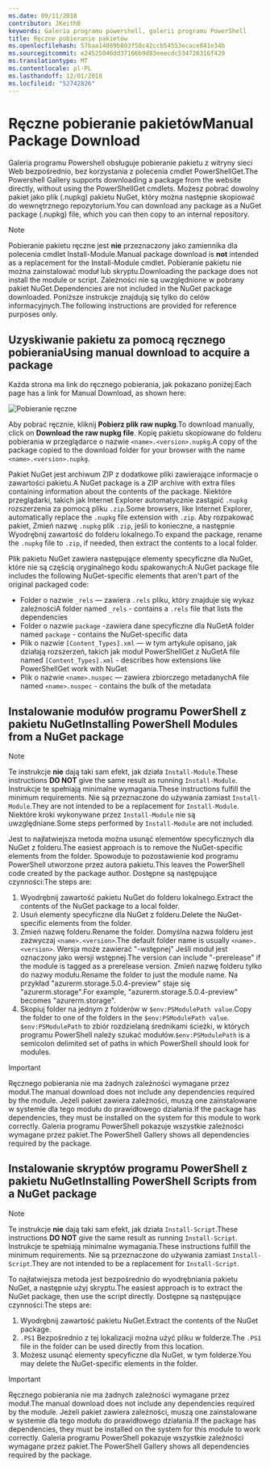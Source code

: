 ```yaml
---
ms.date: 09/11/2018
contributor: JKeithB
keywords: Galeria programu powershell, galerii programu PowerShell
title: Ręczne pobieranie pakietów
ms.openlocfilehash: 57baa14089b803f58c42ccb54553ecace841e34b
ms.sourcegitcommit: e24525046dd37166b9d83eeecdc534726316f429
ms.translationtype: MT
ms.contentlocale: pl-PL
ms.lasthandoff: 12/01/2018
ms.locfileid: "52742826"
---
```

# <a name="manual-package-download"></a><span data-ttu-id="44ecd-103">Ręczne pobieranie pakietów</span><span class="sxs-lookup"><span data-stu-id="44ecd-103">Manual Package Download</span></span>

<span data-ttu-id="44ecd-104">Galeria programu Powershell obsługuje pobieranie pakietu z witryny sieci Web bezpośrednio, bez korzystania z polecenia cmdlet PowerShellGet.</span><span class="sxs-lookup"><span data-stu-id="44ecd-104">The Powershell Gallery supports downloading a package from the website directly, without using the PowerShellGet cmdlets.</span></span> <span data-ttu-id="44ecd-105">Możesz pobrać dowolny pakiet jako plik (.nupkg) pakietu NuGet, który można następnie skopiować do wewnętrznego repozytorium.</span><span class="sxs-lookup"><span data-stu-id="44ecd-105">You can download any package as a NuGet package (.nupkg) file, which you can then copy to an internal repository.</span></span>

> [!NOTE]
> <span data-ttu-id="44ecd-106">Pobieranie pakietu ręczne jest **nie** przeznaczony jako zamiennika dla polecenia cmdlet Install-Module.</span><span class="sxs-lookup"><span data-stu-id="44ecd-106">Manual package download is **not** intended as a replacement for the Install-Module cmdlet.</span></span>
> <span data-ttu-id="44ecd-107">Pobieranie pakietu nie można zainstalować moduł lub skryptu.</span><span class="sxs-lookup"><span data-stu-id="44ecd-107">Downloading the package does not install the module or script.</span></span> <span data-ttu-id="44ecd-108">Zależności nie są uwzględnione w pobrany pakiet NuGet.</span><span class="sxs-lookup"><span data-stu-id="44ecd-108">Dependencies are not included in the NuGet package downloaded.</span></span> <span data-ttu-id="44ecd-109">Poniższe instrukcje znajdują się tylko do celów informacyjnych.</span><span class="sxs-lookup"><span data-stu-id="44ecd-109">The following instructions are provided for reference purposes only.</span></span>

## <a name="using-manual-download-to-acquire-a-package"></a><span data-ttu-id="44ecd-110">Uzyskiwanie pakietu za pomocą ręcznego pobierania</span><span class="sxs-lookup"><span data-stu-id="44ecd-110">Using manual download to acquire a package</span></span>

<span data-ttu-id="44ecd-111">Każda strona ma link do ręcznego pobierania, jak pokazano poniżej:</span><span class="sxs-lookup"><span data-stu-id="44ecd-111">Each page has a link for Manual Download, as shown here:</span></span>

![Pobieranie ręczne](../../Images/packagedisplaypagewithpseditions.png)

<span data-ttu-id="44ecd-113">Aby pobrać ręcznie, kliknij **Pobierz plik raw nupkg**.</span><span class="sxs-lookup"><span data-stu-id="44ecd-113">To download manually, click on **Download the raw nupkg file**.</span></span> <span data-ttu-id="44ecd-114">Kopię pakietu skopiowane do folderu pobierania w przeglądarce o nazwie `<name>.<version>.nupkg`.</span><span class="sxs-lookup"><span data-stu-id="44ecd-114">A copy of the package copied to the download folder for your browser with the name `<name>.<version>.nupkg`.</span></span>

<span data-ttu-id="44ecd-115">Pakiet NuGet jest archiwum ZIP z dodatkowe pliki zawierające informacje o zawartości pakietu.</span><span class="sxs-lookup"><span data-stu-id="44ecd-115">A NuGet package is a ZIP archive with extra files containing information about the contents of the package.</span></span> <span data-ttu-id="44ecd-116">Niektóre przeglądarki, takich jak Internet Explorer automatycznie zastąpić `.nupkg` rozszerzenia za pomocą pliku `.zip`.</span><span class="sxs-lookup"><span data-stu-id="44ecd-116">Some browsers, like Internet Explorer, automatically replace the `.nupkg` file extension with `.zip`.</span></span> <span data-ttu-id="44ecd-117">Aby rozpakować pakiet, Zmień nazwę `.nupkg` plik `.zip`, jeśli to konieczne, a następnie Wyodrębnij zawartość do folderu lokalnego.</span><span class="sxs-lookup"><span data-stu-id="44ecd-117">To expand the package, rename the `.nupkg` file to `.zip`, if needed, then extract the contents to a local folder.</span></span>

<span data-ttu-id="44ecd-118">Plik pakietu NuGet zawiera następujące elementy specyficzne dla NuGet, które nie są częścią oryginalnego kodu spakowanych:</span><span class="sxs-lookup"><span data-stu-id="44ecd-118">A NuGet package file includes the following NuGet-specific elements that aren't part of the original packaged code:</span></span>

- <span data-ttu-id="44ecd-119">Folder o nazwie `_rels` — zawiera `.rels` pliku, który znajduje się wykaz zależności</span><span class="sxs-lookup"><span data-stu-id="44ecd-119">A folder named `_rels` - contains a `.rels` file that lists the dependencies</span></span>
- <span data-ttu-id="44ecd-120">Folder o nazwie `package` -zawiera dane specyficzne dla NuGet</span><span class="sxs-lookup"><span data-stu-id="44ecd-120">A folder named `package` - contains the NuGet-specific data</span></span>
- <span data-ttu-id="44ecd-121">Plik o nazwie `[Content_Types].xml` — w tym artykule opisano, jak działają rozszerzeń, takich jak moduł PowerShellGet z NuGet</span><span class="sxs-lookup"><span data-stu-id="44ecd-121">A file named `[Content_Types].xml` - describes how extensions like PowerShellGet work with NuGet</span></span>
- <span data-ttu-id="44ecd-122">Plik o nazwie `<name>.nuspec` — zawiera zbiorczego metadanych</span><span class="sxs-lookup"><span data-stu-id="44ecd-122">A file named `<name>.nuspec` - contains the bulk of the metadata</span></span>

## <a name="installing-powershell-modules-from-a-nuget-package"></a><span data-ttu-id="44ecd-123">Instalowanie modułów programu PowerShell z pakietu NuGet</span><span class="sxs-lookup"><span data-stu-id="44ecd-123">Installing PowerShell Modules from a NuGet package</span></span>

> [!NOTE]
> <span data-ttu-id="44ecd-124">Te instrukcje **nie** dają taki sam efekt, jak działa `Install-Module`.</span><span class="sxs-lookup"><span data-stu-id="44ecd-124">These instructions **DO NOT** give the same result as running `Install-Module`.</span></span> <span data-ttu-id="44ecd-125">Instrukcje te spełniają minimalne wymagania.</span><span class="sxs-lookup"><span data-stu-id="44ecd-125">These instructions fulfill the minimum requirements.</span></span> <span data-ttu-id="44ecd-126">Nie są przeznaczone do używania zamiast `Install-Module`.</span><span class="sxs-lookup"><span data-stu-id="44ecd-126">They are not intended to be a replacement for `Install-Module`.</span></span> <span data-ttu-id="44ecd-127">Niektóre kroki wykonywane przez `Install-Module` nie są uwzględniane.</span><span class="sxs-lookup"><span data-stu-id="44ecd-127">Some steps performed by `Install-Module` are not included.</span></span>

<span data-ttu-id="44ecd-128">Jest to najłatwiejsza metoda można usunąć elementów specyficznych dla NuGet z folderu.</span><span class="sxs-lookup"><span data-stu-id="44ecd-128">The easiest approach is to remove the NuGet-specific elements from the folder.</span></span> <span data-ttu-id="44ecd-129">Spowoduje to pozostawienie kod programu PowerShell utworzone przez autora pakietu.</span><span class="sxs-lookup"><span data-stu-id="44ecd-129">This leaves the PowerShell code created by the package author.</span></span> <span data-ttu-id="44ecd-130">Dostępne są następujące czynności:</span><span class="sxs-lookup"><span data-stu-id="44ecd-130">The steps are:</span></span>

1. <span data-ttu-id="44ecd-131">Wyodrębnij zawartość pakietu NuGet do folderu lokalnego.</span><span class="sxs-lookup"><span data-stu-id="44ecd-131">Extract the contents of the NuGet package to a local folder.</span></span>
2. <span data-ttu-id="44ecd-132">Usuń elementy specyficzne dla NuGet z folderu.</span><span class="sxs-lookup"><span data-stu-id="44ecd-132">Delete the NuGet-specific elements from the folder.</span></span>
3. <span data-ttu-id="44ecd-133">Zmień nazwę folderu.</span><span class="sxs-lookup"><span data-stu-id="44ecd-133">Rename the folder.</span></span> <span data-ttu-id="44ecd-134">Domyślna nazwa folderu jest zazwyczaj `<name>.<version>`.</span><span class="sxs-lookup"><span data-stu-id="44ecd-134">The default folder name is usually `<name>.<version>`.</span></span> <span data-ttu-id="44ecd-135">Wersja może zawierać "-wstępnej" Jeśli moduł jest oznaczony jako wersji wstępnej.</span><span class="sxs-lookup"><span data-stu-id="44ecd-135">The version can include "-prerelease" if the module is tagged as a prerelease version.</span></span> <span data-ttu-id="44ecd-136">Zmień nazwę folderu tylko do nazwy modułu.</span><span class="sxs-lookup"><span data-stu-id="44ecd-136">Rename the folder to just the module name.</span></span> <span data-ttu-id="44ecd-137">Na przykład "azurerm.storage.5.0.4-preview" staje się "azurerm.storage".</span><span class="sxs-lookup"><span data-stu-id="44ecd-137">For example, "azurerm.storage.5.0.4-preview" becomes "azurerm.storage".</span></span>
4. <span data-ttu-id="44ecd-138">Skopiuj folder na jednym z folderów w `$env:PSModulePath value`.</span><span class="sxs-lookup"><span data-stu-id="44ecd-138">Copy the folder to one of the folders in the `$env:PSModulePath value`.</span></span> <span data-ttu-id="44ecd-139">`$env:PSModulePath` to zbiór rozdzielaną średnikami ścieżki, w których programu PowerShell należy szukać modułów.</span><span class="sxs-lookup"><span data-stu-id="44ecd-139">`$env:PSModulePath` is a semicolon delimited set of paths in which PowerShell should look for modules.</span></span>

> [!IMPORTANT]
> <span data-ttu-id="44ecd-140">Ręcznego pobierania nie ma żadnych zależności wymagane przez moduł.</span><span class="sxs-lookup"><span data-stu-id="44ecd-140">The manual download does not include any dependencies required by the module.</span></span> <span data-ttu-id="44ecd-141">Jeżeli pakiet zawiera zależności, muszą one zainstalowane w systemie dla tego modułu do prawidłowego działania.</span><span class="sxs-lookup"><span data-stu-id="44ecd-141">If the package has dependencies, they must be installed on the system for this module to work correctly.</span></span> <span data-ttu-id="44ecd-142">Galeria programu PowerShell pokazuje wszystkie zależności wymagane przez pakiet.</span><span class="sxs-lookup"><span data-stu-id="44ecd-142">The PowerShell Gallery shows all dependencies required by the package.</span></span>

## <a name="installing-powershell-scripts-from-a-nuget-package"></a><span data-ttu-id="44ecd-143">Instalowanie skryptów programu PowerShell z pakietu NuGet</span><span class="sxs-lookup"><span data-stu-id="44ecd-143">Installing PowerShell Scripts from a NuGet package</span></span>

> [!NOTE]
> <span data-ttu-id="44ecd-144">Te instrukcje **nie** dają taki sam efekt, jak działa `Install-Script`.</span><span class="sxs-lookup"><span data-stu-id="44ecd-144">These instructions **DO NOT** give the same result as running `Install-Script`.</span></span> <span data-ttu-id="44ecd-145">Instrukcje te spełniają minimalne wymagania.</span><span class="sxs-lookup"><span data-stu-id="44ecd-145">These instructions fulfill the minimum requirements.</span></span> <span data-ttu-id="44ecd-146">Nie są przeznaczone do używania zamiast `Install-Script`.</span><span class="sxs-lookup"><span data-stu-id="44ecd-146">They are not intended to be a replacement for `Install-Script`.</span></span>

<span data-ttu-id="44ecd-147">To najłatwiejsza metoda jest bezpośrednio do wyodrębniania pakietu NuGet, a następnie użyj skryptu.</span><span class="sxs-lookup"><span data-stu-id="44ecd-147">The easiest approach is to extract the NuGet package, then use the script directly.</span></span> <span data-ttu-id="44ecd-148">Dostępne są następujące czynności:</span><span class="sxs-lookup"><span data-stu-id="44ecd-148">The steps are:</span></span>

1. <span data-ttu-id="44ecd-149">Wyodrębnij zawartość pakietu NuGet.</span><span class="sxs-lookup"><span data-stu-id="44ecd-149">Extract the contents of the NuGet package.</span></span>
2. <span data-ttu-id="44ecd-150">`.PS1` Bezpośrednio z tej lokalizacji można użyć pliku w folderze.</span><span class="sxs-lookup"><span data-stu-id="44ecd-150">The `.PS1` file in the folder can be used directly from this location.</span></span>
3. <span data-ttu-id="44ecd-151">Możesz usunąć elementy specyficzne dla NuGet, w tym folderze.</span><span class="sxs-lookup"><span data-stu-id="44ecd-151">You may delete the NuGet-specific elements in the folder.</span></span>

> [!IMPORTANT]
> <span data-ttu-id="44ecd-152">Ręcznego pobierania nie ma żadnych zależności wymagane przez moduł.</span><span class="sxs-lookup"><span data-stu-id="44ecd-152">The manual download does not include any dependencies required by the module.</span></span> <span data-ttu-id="44ecd-153">Jeżeli pakiet zawiera zależności, muszą one zainstalowane w systemie dla tego modułu do prawidłowego działania.</span><span class="sxs-lookup"><span data-stu-id="44ecd-153">If the package has dependencies, they must be installed on the system for this module to work correctly.</span></span> <span data-ttu-id="44ecd-154">Galeria programu PowerShell pokazuje wszystkie zależności wymagane przez pakiet.</span><span class="sxs-lookup"><span data-stu-id="44ecd-154">The PowerShell Gallery shows all dependencies required by the package.</span></span>
